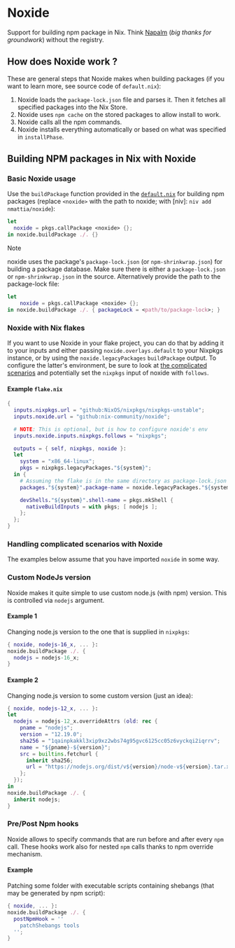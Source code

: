 # Noxide

Support for building npm package in Nix. Think [Napalm](https://github.com/nix-community/napalm) (_big thanks for groundwork_) without the registry.

## How does Noxide work ?

These are general steps that Noxide makes when building packages (if you want to learn more, see source code of `default.nix`):

1. Noxide loads the `package-lock.json` file and parses it. Then it fetches all specified packages into the Nix Store.
2. Noxide uses `npm cache` on the stored packages to allow install to work.
3. Noxide calls all the npm commands.
4. Noxide installs everything automatically or based on what was specified in `installPhase`.

## Building NPM packages in Nix with Noxide

### Basic Noxide usage

Use the `buildPackage` function provided in the [`default.nix`](./default.nix)
for building npm packages (replace `<noxide>` with the path to noxide;
with [niv]: `niv add nmattia/noxide`):

``` nix
let
  noxide = pkgs.callPackage <noxide> {};
in noxide.buildPackage ./. {}
```

> [!NOTE]
> noxide uses the package's `package-lock.json` (or `npm-shrinkwrap.json`) for building a package database.
> Make sure there is either a `package-lock.json` or `npm-shrinkwrap.json` in the source.
> Alternatively provide the path to the package-lock file:

``` nix
let
    noxide = pkgs.callPackage <noxide> {};
in noxide.buildPackage ./. { packageLock = <path/to/package-lock>; }
```

### Noxide with Nix flakes

If you want to use Noxide in your flake project, you can do that by adding it to your inputs and either passing `noxide.overlays.default` to your Nixpkgs instance, or by using the `noxide.legacyPackages` `buildPackage` output. To configure the latter's environment, be sure to look at [the complicated scenarios](#handling-complicated-scenarios-with-noxide) and potentially set the `nixpkgs` input of noxide with `follows`.

#### Example `flake.nix`

```nix
{
  inputs.nixpkgs.url = "github:NixOS/nixpkgs/nixpkgs-unstable";
  inputs.noxide.url = "github:nix-community/noxide";

  # NOTE: This is optional, but is how to configure noxide's env
  inputs.noxide.inputs.nixpkgs.follows = "nixpkgs";

  outputs = { self, nixpkgs, noxide }:
  let
    system = "x86_64-linux";
    pkgs = nixpkgs.legacyPackages."${system}";
  in {
    # Assuming the flake is in the same directory as package-lock.json
    packages."${system}".package-name = noxide.legacyPackages."${system}".buildPackage ./. { };

    devShells."${system}".shell-name = pkgs.mkShell {
      nativeBuildInputs = with pkgs; [ nodejs ];
    };
  };
}
```

### Handling complicated scenarios with Noxide

The examples below assume that you have imported `noxide` in some way.

### Custom NodeJs version

Noxide makes it quite simple to use custom node.js (with npm) version.
This is controlled via `nodejs` argument.

#### Example 1

Changing node.js version to the one that is supplied in `nixpkgs`:

```nix
{ noxide, nodejs-16_x, ... }:
noxide.buildPackage ./. {
  nodejs = nodejs-16_x;
}
```

#### Example 2

Changing node.js version to some custom version (just an idea):

```nix
{ noxide, nodejs-12_x, ... }:
let
  nodejs = nodejs-12_x.overrideAttrs (old: rec {
    pname = "nodejs";
	version = "12.19.0";
    sha256 = "1qainpkakkl3xip9xz2wbs74g95gvc6125cc05z6vyckqi2iqrrv";
    name = "${pname}-${version}";
    src = builtins.fetchurl {
      inherit sha256;
      url = "https://nodejs.org/dist/v${version}/node-v${version}.tar.xz";
	};
  });
in
noxide.buildPackage ./. {
  inherit nodejs;
}
```

### Pre/Post Npm hooks

Noxide allows to specify commands that are run before and after every `npm` call.
These hooks work also for nested `npm` calls thanks to npm override mechanism.

#### Example

Patching some folder with executable scripts containing shebangs (that may be generated by npm script):

```nix
{ noxide, ... }:
noxide.buildPackage ./. {
  postNpmHook = ''
    patchShebangs tools
  '';
}
```

